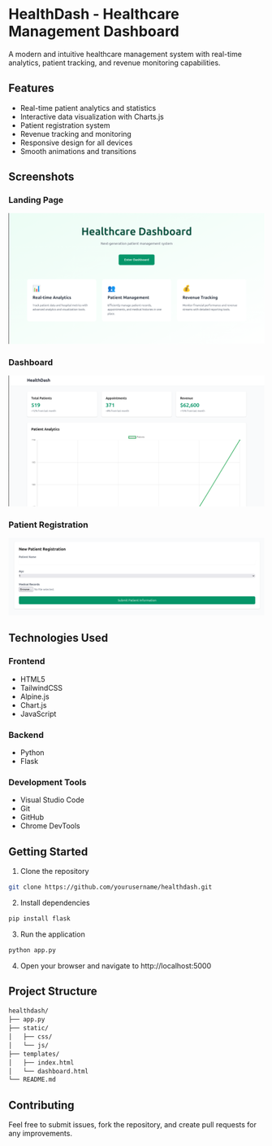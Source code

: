 # HealthDash - Healthcare Management Dashboard

A modern and intuitive healthcare management system with real-time analytics, patient tracking, and revenue monitoring capabilities.

## Features

- Real-time patient analytics and statistics
- Interactive data visualization with Charts.js
- Patient registration system
- Revenue tracking and monitoring
- Responsive design for all devices
- Smooth animations and transitions

## Screenshots

### Landing Page
![UI Landing Page](assets/HomePage.png)

### Dashboard
![UI Dashboard](assets/DashboardUI.png)

### Patient Registration
![UI registration form](assets/FormUI.png)

## Technologies Used

### Frontend
- HTML5
- TailwindCSS
- Alpine.js
- Chart.js
- JavaScript

### Backend
- Python
- Flask

### Development Tools
- Visual Studio Code
- Git
- GitHub
- Chrome DevTools

## Getting Started

1. Clone the repository
```bash
git clone https://github.com/yourusername/healthdash.git
```

2. Install dependencies
```bash
pip install flask
```

3. Run the application
```bash
python app.py
```

4. Open your browser and navigate to http://localhost:5000

## Project Structure
```bash
healthdash/
├── app.py
├── static/
│   ├── css/
│   └── js/
├── templates/
│   ├── index.html
│   └── dashboard.html
└── README.md
```
## Contributing
Feel free to submit issues, fork the repository, and create pull requests for any improvements.
